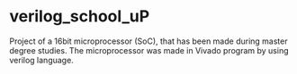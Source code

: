 # verilog_school_uP
Project of a 16bit microprocessor (SoC), that has been made during master degree studies. The microprocessor was made in Vivado program by using verilog language.
